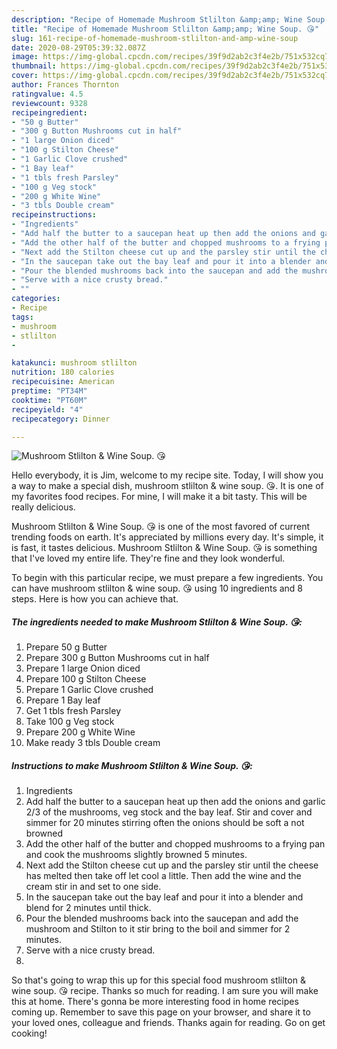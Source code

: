 ```yaml
---
description: "Recipe of Homemade Mushroom Stlilton &amp;amp; Wine Soup. 😘"
title: "Recipe of Homemade Mushroom Stlilton &amp;amp; Wine Soup. 😘"
slug: 161-recipe-of-homemade-mushroom-stlilton-and-amp-wine-soup
date: 2020-08-29T05:39:32.087Z
image: https://img-global.cpcdn.com/recipes/39f9d2ab2c3f4e2b/751x532cq70/mushroom-stlilton-wine-soup-😘-recipe-main-photo.jpg
thumbnail: https://img-global.cpcdn.com/recipes/39f9d2ab2c3f4e2b/751x532cq70/mushroom-stlilton-wine-soup-😘-recipe-main-photo.jpg
cover: https://img-global.cpcdn.com/recipes/39f9d2ab2c3f4e2b/751x532cq70/mushroom-stlilton-wine-soup-😘-recipe-main-photo.jpg
author: Frances Thornton
ratingvalue: 4.5
reviewcount: 9328
recipeingredient:
- "50 g Butter"
- "300 g Button Mushrooms cut in half"
- "1 large Onion diced"
- "100 g Stilton Cheese"
- "1 Garlic Clove crushed"
- "1 Bay leaf"
- "1 tbls fresh Parsley"
- "100 g Veg stock"
- "200 g White Wine"
- "3 tbls Double cream"
recipeinstructions:
- "Ingredients"
- "Add half the butter to a saucepan heat up then add the onions and garlic 2/3 of the mushrooms, veg stock and the bay leaf. Stir and cover and simmer for 20 minutes stirring often the onions should be soft a not browned"
- "Add the other half of the butter and chopped mushrooms to a frying pan and cook the mushrooms slightly browned 5 minutes."
- "Next add the Stilton cheese cut up and the parsley stir until the cheese has melted then take off let cool a little. Then add the wine and the cream stir in and set to one side."
- "In the saucepan take out the bay leaf and pour it into a blender and blend for 2 minutes until thick."
- "Pour the blended mushrooms back into the saucepan and add the mushroom and Stilton to it stir bring to the boil and simmer for 2 minutes."
- "Serve with a nice crusty bread."
- ""
categories:
- Recipe
tags:
- mushroom
- stlilton
- 

katakunci: mushroom stlilton  
nutrition: 180 calories
recipecuisine: American
preptime: "PT34M"
cooktime: "PT60M"
recipeyield: "4"
recipecategory: Dinner

---
```



![Mushroom Stlilton &amp; Wine Soup. 😘](https://img-global.cpcdn.com/recipes/39f9d2ab2c3f4e2b/751x532cq70/mushroom-stlilton-wine-soup-😘-recipe-main-photo.jpg)

Hello everybody, it is Jim, welcome to my recipe site. Today, I will show you a way to make a special dish, mushroom stlilton &amp; wine soup. 😘. It is one of my favorites food recipes. For mine, I will make it a bit tasty. This will be really delicious.

Mushroom Stlilton &amp; Wine Soup. 😘 is one of the most favored of current trending foods on earth. It's appreciated by millions every day. It's simple, it is fast, it tastes delicious. Mushroom Stlilton &amp; Wine Soup. 😘 is something that I've loved my entire life. They're fine and they look wonderful.




To begin with this particular recipe, we must prepare a few ingredients. You can have mushroom stlilton &amp; wine soup. 😘 using 10 ingredients and 8 steps. Here is how you can achieve that.

<!--inarticleads1-->

##### The ingredients needed to make Mushroom Stlilton &amp; Wine Soup. 😘:

1. Prepare 50 g Butter
1. Prepare 300 g Button Mushrooms cut in half
1. Prepare 1 large Onion diced
1. Prepare 100 g Stilton Cheese
1. Prepare 1 Garlic Clove crushed
1. Prepare 1 Bay leaf
1. Get 1 tbls fresh Parsley
1. Take 100 g Veg stock
1. Prepare 200 g White Wine
1. Make ready 3 tbls Double cream




<!--inarticleads2-->

##### Instructions to make Mushroom Stlilton &amp; Wine Soup. 😘:

1. Ingredients
1. Add half the butter to a saucepan heat up then add the onions and garlic 2/3 of the mushrooms, veg stock and the bay leaf. Stir and cover and simmer for 20 minutes stirring often the onions should be soft a not browned
1. Add the other half of the butter and chopped mushrooms to a frying pan and cook the mushrooms slightly browned 5 minutes.
1. Next add the Stilton cheese cut up and the parsley stir until the cheese has melted then take off let cool a little. Then add the wine and the cream stir in and set to one side.
1. In the saucepan take out the bay leaf and pour it into a blender and blend for 2 minutes until thick.
1. Pour the blended mushrooms back into the saucepan and add the mushroom and Stilton to it stir bring to the boil and simmer for 2 minutes.
1. Serve with a nice crusty bread.
1. 




So that's going to wrap this up for this special food mushroom stlilton &amp; wine soup. 😘 recipe. Thanks so much for reading. I am sure you will make this at home. There's gonna be more interesting food in home recipes coming up. Remember to save this page on your browser, and share it to your loved ones, colleague and friends. Thanks again for reading. Go on get cooking!
